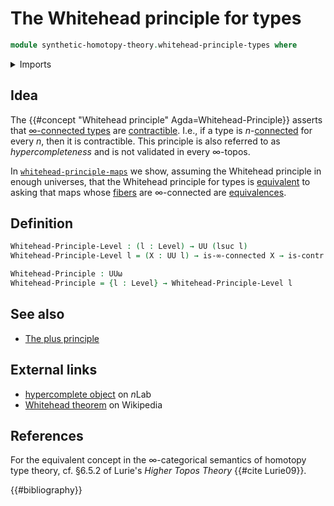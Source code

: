 # The Whitehead principle for types

```agda
module synthetic-homotopy-theory.whitehead-principle-types where
```

<details><summary>Imports</summary>

```agda
open import foundation.connected-types
open import foundation.dependent-pair-types
open import foundation.functoriality-truncation
open import foundation.infinity-connected-types
open import foundation.truncation-levels
open import foundation.truncations
open import foundation.universe-levels

open import foundation-core.contractible-types
open import foundation-core.equivalences
open import foundation-core.fibers-of-maps
open import foundation-core.identity-types
open import foundation-core.propositions
```

</details>

## Idea

The {{#concept "Whitehead principle" Agda=Whitehead-Principle}} asserts that
[∞-connected types](foundation.infinity-connected-types.md) are
[contractible](foundation-core.contractible-types.md). I.e., if a type is
$n$-[connected](foundation.connected-types.md) for every $n$, then it is
contractible. This principle is also referred to as _hypercompleteness_ and is
not validated in every ∞-topos.

In
[`whitehead-principle-maps`](synthetic-homotopy-theory.whitehead-principle-maps.md)
we show, assuming the Whitehead principle in enough universes, that the
Whitehead principle for types is
[equivalent](foundation.logical-equivalences.md) to asking that maps whose
[fibers](foundation-core.fibers-of-maps.md) are ∞-connected are
[equivalences](foundation-core.equivalences.md).

## Definition

```agda
Whitehead-Principle-Level : (l : Level) → UU (lsuc l)
Whitehead-Principle-Level l = (X : UU l) → is-∞-connected X → is-contr X

Whitehead-Principle : UUω
Whitehead-Principle = {l : Level} → Whitehead-Principle-Level l
```

## See also

- [The plus principle](synthetic-homotopy-theory.plus-principle.md)

## External links

- [hypercomplete object](https://ncatlab.org/nlab/show/hypercomplete+object) on
  $n$Lab
- [Whitehead theorem](https://en.m.wikipedia.org/w/index.php?title=Whitehead_theorem)
  on Wikipedia

## References

For the equivalent concept in the ∞-categorical semantics of homotopy type
theory, cf. §6.5.2 of Lurie's _Higher Topos Theory_ {{#cite Lurie09}}.

{{#bibliography}}
